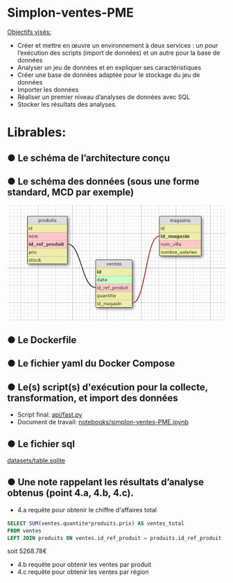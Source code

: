 # Simplon-ventes-PME
[Objectifs visés:](brief/Brief%20projet%20Analyser%20les%20ventes%20d’une%20PME%20-%20Data%20Engineer%20-%20V2.pdf)
- Créer et mettre en œuvre un environnement à deux services : un pour l’exécution des scripts (import de données) et un autre pour la base de données
- Analyser un jeu de données et en expliquer ses caractéristiques
- Créer une base de données adaptée pour le stockage du jeu de données
- Importer les données
- Réaliser un premier niveau d’analyses de données avec SQL
- Stocker les résultats des analyses.


# Librables:

## ● Le schéma de l’architecture conçu

## ● Le schéma des données (sous une forme standard, MCD par exemple)
<div style="text-align:center">
  <img src="schema_tables.png" width="600">
</div>

## ● Le Dockerfile

## ● Le fichier yaml du Docker Compose

## ● Le(s) script(s) d'exécution pour la collecte, transformation, et import des données
- Script final: [api/fast.py](api/fast.py)
- Document de travail: [notebooks/simplon-ventes-PME.ipynb](notebooks/simplon-ventes-PME.ipynb)

## ● Le fichier sql
[datasets/table.sqlite](datasets/table.sqlite)

## ● Une note rappelant les résultats d’analyse obtenus (point 4.a, 4.b, 4.c).
- 4.a requête pour obtenir le chiffre d'affaires total
```sql
SELECT SUM(ventes.quantite*produits.prix) AS ventes_total 
FROM ventes
LEFT JOIN produits ON ventes.id_ref_produit = produits.id_ref_produit
```
soit 5268.78€

- 4.b requête pour obtenir les ventes par produit
- 4.c requête pour obtenir les ventes par région
